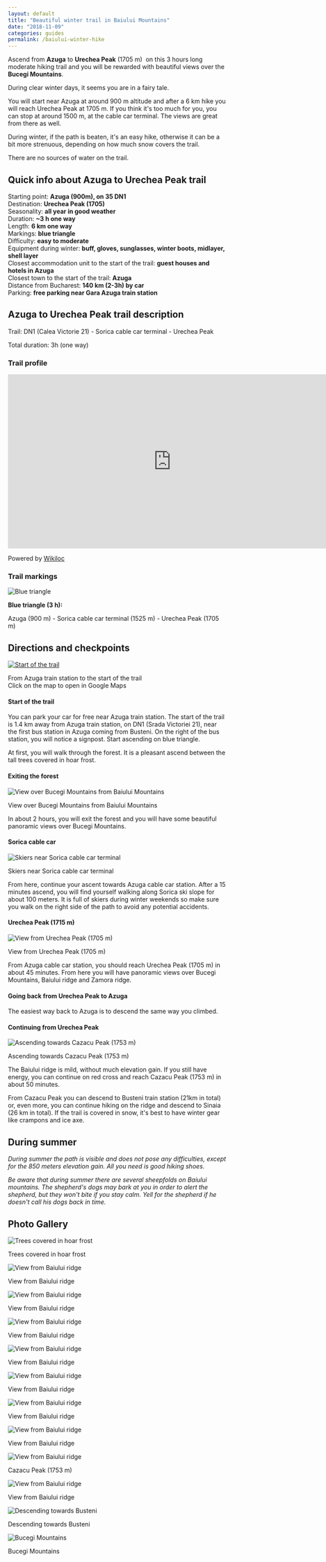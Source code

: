 ```yaml
---
layout: default
title: "Beautiful winter trail in Baiului Mountains"
date: "2018-11-09"
categories: guides
permalink: /baiului-winter-hike
---
```


Ascend from **Azuga** to **Urechea Peak** (1705 m)  on this 3 hours long moderate hiking trail and you will be rewarded with beautiful views over the **Bucegi Mountains**.

During clear winter days, it seems you are in a fairy tale.

You will start near Azuga at around 900 m altitude and after a 6 km hike you will reach Urechea Peak at 1705 m. If you think it's too much for you, you can stop at around 1500 m, at the cable car terminal. The views are great from there as well.

During winter, if the path is beaten, it's an easy hike, otherwise it can be a bit more strenuous, depending on how much snow covers the trail.

There are no sources of water on the trail.

## Quick info about Azuga to Urechea Peak trail

Starting point: **Azuga (900m), on 35 DN1**  
Destination: **Urechea Peak (1705)**  
Seasonality: **all year in good weather**  
Duration: **~3 h one way**  
Length: **6 km one way**  
Markings: **blue triangle**  
Difficulty: **easy to moderate**  
Equipment during winter: **buff, gloves, sunglasses, winter boots, midlayer, shell layer**  
Closest accommodation unit to the start of the trail: **guest houses and hotels in Azuga**  
Closest town to the start of the trail: **Azuga**  
Distance from Bucharest: **140 km (2-3h) by car**  
Parking: **free parking near Gara Azuga train station**

## Azuga to Urechea Peak trail description

Trail: DN1 (Calea Victorie 21) - Sorica cable car terminal - Urechea Peak

Total duration: 3h (one way)

### Trail profile

<iframe frameborder="0" scrolling="no" src="https://www.wikiloc.com/wikiloc/spatialArtifacts.do?event=view&amp;id=34780082&amp;measures=on&amp;metricunits=on&amp;title=off&amp;near=off&amp;images=off&amp;maptype=H" width="750" height="400"></iframe>

Powered by [Wikiloc](https://www.wikiloc.com)

### Trail markings

![Blue triangle](images/blue-triangle.png)

**Blue triangle (3 h):**

Azuga (900 m) - Sorica cable car terminal (1525 m) - Urechea Peak (1705 m)

## Directions and checkpoints

[![Start of the trail](images/baiului-start-of-the-trail.png)](https://goo.gl/maps/TTXBEkvnjim)

From Azuga train station to the start of the trail  
Click on the map to open in Google Maps

#### Start of the trail

You can park your car for free near Azuga train station. The start of the trail is 1.4 km away from Azuga train station, on DN1 (Srada Victoriei 21), near the first bus station in Azuga coming from Busteni. On the right of the bus station, you will notice a signpost. Start ascending on blue triangle.

At first, you will walk through the forest. It is a pleasant ascend between the tall trees covered in hoar frost.

#### Exiting the forest

![View over Bucegi Mountains from Baiului Mountains](images/IMG_20180210_112500-e1541801616364.jpg)

View over Bucegi Mountains from Baiului Mountains

In about 2 hours, you will exit the forest and you will have some beautiful panoramic views over Bucegi Mountains.

#### **Sorica cable car**

![Skiers near Sorica cable car terminal](images/IMG_20180210_114639-e1541801654301.jpg)

Skiers near Sorica cable car terminal

From here, continue your ascent towards Azuga cable car station. After a 15 minutes ascend, you will find yourself walking along Sorica ski slope for about 100 meters. It is full of skiers during winter weekends so make sure you walk on the right side of the path to avoid any potential accidents.

#### **Urechea Peak** (1715 m)

![View from Urechea Peak (1705 m)](images/IMG_20180210_123300-e1541801676961.jpg)

View from Urechea Peak (1705 m)

From Azuga cable car station, you should reach Urechea Peak (1705 m) in about 45 minutes. From here you will have panoramic views over Bucegi Mountains, Baiului ridge and Zamora ridge.

#### **Going back from Urechea Peak to Azuga**

The easiest way back to Azuga is to descend the same way you climbed.

#### **Continuing from Urechea Peak**

![Ascending towards Cazacu Peak (1753 m)](images/IMG_20180210_141741-e1541801691378.jpg)

Ascending towards Cazacu Peak (1753 m)

The Baiului ridge is mild, without much elevation gain. If you still have energy, you can continue on red cross and reach Cazacu Peak (1753 m) in about 50 minutes.

From Cazacu Peak you can descend to Busteni train station (21km in total) or, even more, you can continue hiking on the ridge and descend to Sinaia (26 km in total). If the trail is covered in snow, it's best to have winter gear like crampons and ice axe.

## During summer

_During summer the path is visible and does not pose any difficulties, except for the 850 meters elevation gain. All you need is good hiking shoes._

_Be aware that during summer there are several sheepfolds on Baiului mountains. The shepherd's dogs may bark at you in order to alert the shepherd, but they won't bite if you stay calm. Yell for the shepherd if he doesn't call his dogs back in time._

## Photo Gallery

![Trees covered in hoar frost](images/IMG_20180210_1050152-1024x768.jpg)

Trees covered in hoar frost

![View from Baiului ridge](images/IMG_20180210_112929-e1541801710426.jpg)

View from Baiului ridge

![View from Baiului ridge](images/IMG_20180210_113223-e1541801729554.jpg)

View from Baiului ridge

![View from Baiului ridge](images/IMG_20180210_122803-e1541801747961.jpg)

View from Baiului ridge

![View from Baiului ridge](images/IMG_20180210_123013-e1541801767740.jpg)

View from Baiului ridge

![View from Baiului ridge](images/IMG_20180210_123202-e1541801784942.jpg)

View from Baiului ridge

![View from Baiului ridge](images/IMG_20180210_123919-e1541801799829.jpg)

View from Baiului ridge

![View from Baiului ridge](images/IMG_20180210_125752-e1541801814216.jpg)

View from Baiului ridge

![View from Baiului ridge](images/IMG_20180210_130321-e1541801831547.jpg)

Cazacu Peak (1753 m)

![View from Baiului ridge](images/IMG_20180210_141619-e1541801850817.jpg)

View from Baiului ridge

![Descending towards Busteni](images/IMG_20180210_142758-e1541801870334.jpg)

Descending towards Busteni

![Bucegi Mountains](images/IMG_20180210_163556-e1541801886446-1024x768.jpg)

Bucegi Mountains
